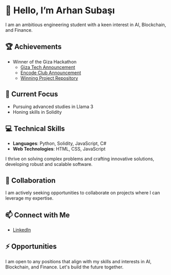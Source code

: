 # 👋 Hello, I’m Arhan Subaşı

I am an ambitious engineering student with a keen interest in AI, Blockchain, and Finance.

## 🏆 Achievements
- Winner of the Giza Hackathon
  - [Giza Tech Announcement](https://x.com/gizatechxyz/status/1806732164358193566)
  - [Encode Club Announcement](https://x.com/encodeclub/status/1803797494431711643)
  - [Winning Project Repository](https://github.com/arhansuba/koi-strategy-agent)

## 🌱 Current Focus
- Pursuing advanced studies in Llama 3
- Honing skills in Solidity

## 💻 Technical Skills
- **Languages**: Python, Solidity, JavaScript, C#
- **Web Technologies**: HTML, CSS, JavaScript

I thrive on solving complex problems and crafting innovative solutions, developing robust and scalable software.

## 💼 Collaboration
I am actively seeking opportunities to collaborate on projects where I can leverage my expertise.

## 📫 Connect with Me
- [LinkedIn](https://www.linkedin.com/in/arhan-suba%C5%9F%C4%B1-084a60254/)

## ⚡ Opportunities
I am open to any positions that align with my skills and interests in AI, Blockchain, and Finance. Let's build the future together.

<!---
arhansuba/arhansuba is a ✨ special ✨ repository because its `README.md` (this file) appears on your GitHub profile.
You can click the Preview link to take a look at your changes.
--->
